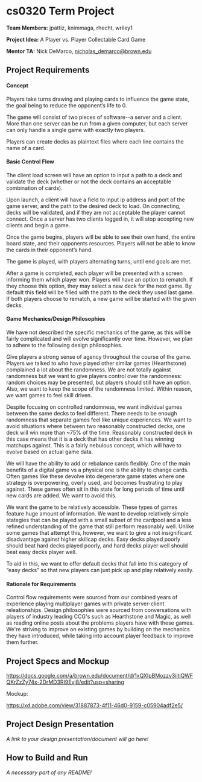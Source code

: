 # cs0320 Term Project

**Team Members:** jpattiz, knimmaga, rhecht, wriley1

**Project Idea:** A Player vs. Player Collectable Card Game

**Mentor TA:** Nick DeMarco, nicholas_demarco@brown.edu

## Project Requirements

#### Concept
Players take turns drawing and playing cards to influence the game state, the goal being to reduce the opponent’s life to 0. 

The game will consist of two pieces of software--a server and a client. More than one server can be run from a given computer, but each server can only handle a single game with exactly two players. 

Players can create decks as plaintext files where each line contains the name of a card. 

#### Basic Control Flow
The client load screen will have an option to input a path to a deck and validate the deck (whether or not the deck contains an acceptable combination of cards).

Upon launch, a client will have a field to input ip address and port of the game server, and the path to the desired deck to load. On connecting, decks will be validated, and if they are not acceptable the player cannot connect. Once a server has two clients logged in, it will stop accepting new clients and begin a game.

Once the game begins, players will be able to see their own hand, the entire board state, and their opponents resources. Players will not be able to know the cards in their opponent’s hand. 

The game is played, with players alternating turns, until end goals are met. 

After a game is completed, each player will be presented with a screen informing them which player won. Players will have an option to rematch. If they choose this option, they may select a new deck for the next game. By default this field will be filled with the path to the deck they used last game. If both players choose to rematch, a new game will be started with the given decks.

#### Game Mechanics/Design Philosophies
We have not described the specific mechanics of the game, as this will be fairly complicated and will evolve significantly over time. However, we plan to adhere to the following design philosophies.

Give players a strong sense of agency throughout the course of the game. Players we talked to who have played other similar games (Hearthstone) complained a lot about the randomness. We are not totally against randomness but we want to give players control over the randomness: random choices may be presented, but players should still have an option. Also, we want to keep the scope of the randomness limited. Within reason, we want games to feel skill driven.

Despite focusing on controlled randomness, we want individual games between the same decks to feel different. There needs to be enough randomness that separate games feel like unique experiences. 
We want to avoid situations where between two reasonably constructed decks, one deck will win more than ~75% of the time. Reasonably constructed deck in this case means that it is a deck that has other decks it has winning matchups against. This is a fairly nebulous concept, which will have to evolve based on actual game data. 

We will have the ability to add or rebalance cards flexibly. One of the main benefits of a digital game vs a physical one is the ability to change cards. Often games like these devolve into degenerate game states where one strategy is overpowering, overly used, and becomes frustrating to play against. These games often sit in this state for long periods of time until new cards are added. We want to avoid this.

We want the game to be relatively accessible. These types of games feature huge amount of information. We want to develop relatively simple stategies that can be played with a small subset of the cardpool and a less refined understanding of the game that still perform reasonably well. Unlike some games that attempt this, however, we want to give a not insignificant disadvantage against higher skillcap decks. Easy decks played poorly should beat hard decks played poorly, and hard decks player well should beat easy decks player well.

To aid in this, we want to offer default decks that fall into this category of “easy decks” so that new players can just pick up and play relatively easily.

#### Rationale for Requirements
Control flow requirements were sourced from our combined years of experience playing multiplayer games with private server-client releationships. Design philosophies were sourced from conversations with players of industry leading CCG's such as Hearthstone and Magic, as well as reading online posts about the problems players have with these games. We're striving to improve on existing games by building on the mechanics they have introduced, while taking into account player feedback to improve them further. 


## Project Specs and Mockup
https://docs.google.com/a/brown.edu/document/d/1xQXIpBMozzv3iitiQWFQKrZzZy74x-2DrMD3RI9Evj8/edit?usp=sharing

Mockup:

https://xd.adobe.com/view/31887873-4f11-46d0-9159-c05904adf2e5/

## Project Design Presentation
_A link to your design presentation/document will go here!_

## How to Build and Run
_A necessary part of any README!_
